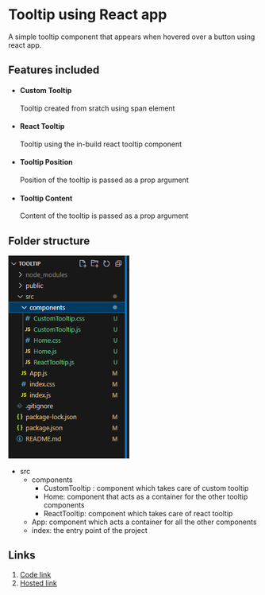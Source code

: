 # Tooltip using React app
A simple tooltip component that appears when hovered over a button using react app.

## Features included
* #### Custom Tooltip ####
  Tooltip created from sratch using span element

* #### React Tooltip ####
  Tooltip using the in-build react tooltip component

* #### Tooltip Position ####
  Position of the tooltip is passed as a prop argument

* #### Tooltip Content ####
  Content of the tooltip is passed as a prop argument

## Folder structure
  ![Alt text](image.png)
  * src
    * components
      * CustomTooltip : component which takes care of custom tooltip 
      * Home: component that acts as a container for the other tooltip components
      * ReactTooltip: component which takes care of react tooltip
    * App: component which acts a container for all the other components
    * index: the entry point of the project


## Links
1. [Code link](https://github.com/Meghna24R/Tooltip)
2. [Hosted link](https://meghna24r.github.io/Tooltip/)
